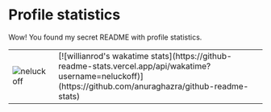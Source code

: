 # Profile statistics

Wow! You found my secret README with profile statistics.

<table>
  <tr>
    <td><img align="left" src="https://github-readme-stats.vercel.app/api/top-langs?username=neluckoff&show_icons=true&title_color=262626&bg_color=ffffff&hide_border=true&locale=en&layout=compact&border_radius=30&card_width=370&langs_count=6" alt="neluckoff" /></td>
    <td> [![willianrod's wakatime stats](https://github-readme-stats.vercel.app/api/wakatime?username=neluckoff)](https://github.com/anuraghazra/github-readme-stats)</td>
  </tr>
</table>